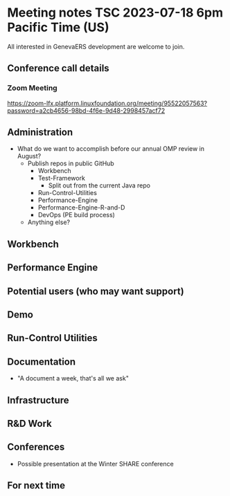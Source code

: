 # Meeting notes TSC 2023-07-18 6pm Pacific Time (US)
All interested in GenevaERS development are welcome to join.
## Conference call details
### Zoom Meeting
https://zoom-lfx.platform.linuxfoundation.org/meeting/95522057563?password=a2cb4656-98bd-4f6e-9d48-2998457acf72
## Administration
- What do we want to accomplish before our annual OMP review in August? 
  - Publish repos in public GitHub
    - Workbench
    - Test-Framework
      - Split out from the current Java repo 
    - Run-Control-Utilities
    - Performance-Engine 
    - Performance-Engine-R-and-D
    - DevOps (PE build process)
  - Anything else?  
## Workbench
## Performance Engine
## Potential users (who may want support)
## Demo
## Run-Control Utilities 
## Documentation
- "A document a week, that's all we ask" 
## Infrastructure
## R&D Work
## Conferences 
- Possible presentation at the Winter SHARE conference 
## For next time 
